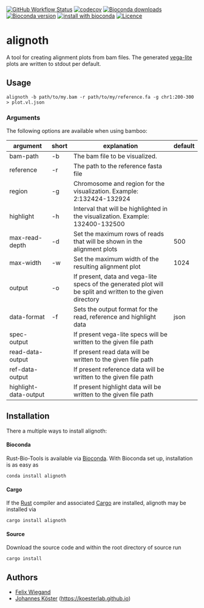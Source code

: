 [![GitHub Workflow Status](https://img.shields.io/github/workflow/status/koesterlab/alignoth/CI)](https://github.com/koesterlab/alignoth/actions)
[![codecov](https://codecov.io/gh/koesterlab/alignoth/branch/main/graph/badge.svg?token=G751JNS6PU)](https://codecov.io/gh/koesterlab/alignoth)
[![Bioconda downloads](https://img.shields.io/conda/dn/bioconda/alignoth.svg?style=flat)](http://bioconda.github.io/recipes/alignoth/README.html)
[![Bioconda version](https://img.shields.io/conda/vn/bioconda/alignoth.svg?style=flat)](http://bioconda.github.io/recipes/alignoth/README.html)
[![install with bioconda](https://img.shields.io/badge/install%20with-bioconda-brightgreen.svg?style=flat)](http://bioconda.github.io/recipes/alignoth/README.html)
[![Licence](https://img.shields.io/conda/l/bioconda/alignoth.svg?style=flat)](http://bioconda.github.io/recipes/alignoth/README.html)

# alignoth

A tool for creating alignment plots from bam files. The generated [vega-lite](https://vega.github.io/vega-lite/) plots are written to stdout per default.

## Usage

```alignoth -b path/to/my.bam -r path/to/my/reference.fa -g chr1:200-300 > plot.vl.json```

### Arguments

The following options are available when using bamboo:

| argument              | short | explanation                                                                                                 | default |
|-----------------------|-------|-------------------------------------------------------------------------------------------------------------|---------|
| bam-path              | -b    | The bam file to be visualized.                                                                              |         |
| reference             | -r    | The path to the reference fasta file                                                                        |         |
| region                | -g    | Chromosome and region for the visualization. Example: 2:132424-132924                                       |         |
| highlight             | -h    | Interval that will be highlighted in the visualization. Example: 132400-132500                              |         |
| max-read-depth        | -d    | Set the maximum rows of reads that will be shown in the alignment plots                                     | 500     |
| max-width             | -w    | Set the maximum width of the resulting alignment plot                                                       | 1024    |
| output                | -o    | If present, data and vega-lite specs of the generated plot will be split and written to the given directory |         |
| data-format           | -f    | Sets the output format for the read, reference and highlight data                                           | json    |
| spec-output           |       | If present vega-lite specs will be written to the given file path                                           |         |
| read-data-output      |       | If present read data will be written to the given file path                                                 |         |
| ref-data-output       |       | If present reference data will be written to the given file path                                            |         |
| highlight-data-output |       | If present highlight data will be written to the given file path                                            |         |

## Installation

There a multiple ways to install alignoth:

#### Bioconda

Rust-Bio-Tools is available via [Bioconda](https://bioconda.github.io).
With Bioconda set up, installation is as easy as

    conda install alignoth

#### Cargo

If the [Rust](https://www.rust-lang.org/tools/install) compiler and associated [Cargo](https://github.com/rust-lang/cargo/) are installed, alignoth may be installed via

    cargo install alignoth

#### Source

Download the source code and within the root directory of source run

    cargo install

## Authors

* [Felix Wiegand](https://github.com/fxwiegand)
* [Johannes Köster](https://github.com/johanneskoester) (https://koesterlab.github.io)
